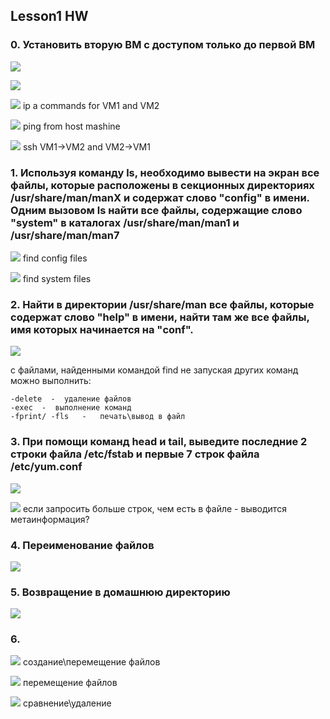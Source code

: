 ## Lesson1 HW

### 0. Установить вторую ВМ с доступом только до первой ВМ

![](./0_vm1_settings.png)

![](./0_vm2_settings.png)
    
![](./0_ip_a_vm1_vm2.png)
ip a commands for VM1 and VM2


![](./0_ping_from_host.png)
 ping from host mashine

![](./0_ssh1.png)
ssh VM1->VM2 and VM2->VM1


### 1. Используя команду ls, необходимо вывести на экран все файлы, которые расположены в секционных директориях /usr/share/man/manX и содержат слово "config" в имени. Одним вызовом ls найти все файлы, содержащие слово "system" в каталогах /usr/share/man/man1 и /usr/share/man/man7

![](./1_config.png)
find config files

![](./1_system.png)
find system files


### 2. Найти в директории /usr/share/man все файлы, которые содержат слово "help" в имени, найти там же все файлы, имя которых начинается на "conf".

![](./2_find.png)

с файлами, найденными командой find не запуская других команд можно выполнить: 

    -delete  -  удаление файлов 
    -exec  -  выполнение команд
    -fprint/ -fls   -   печать\вывод в файл

### 3. При помощи команд head и tail, выведите последние 2 строки файла /etc/fstab и первые 7 строк файла /etc/yum.conf

![](./3_head_tail.png)

![](./3_head_tail_morethenline.png)
если запросить больше строк, чем есть в файле - выводится метаинформация?

### 4. Переименование файлов

![](./4_renaming.png)

### 5. Возвращение в домашнюю директорию

![](./5_gohome.png)

### 6. 

![](./6_creating.png)
создание\перемещение файлов

![](./6_datafiles.png)
перемещение файлов

![](./6_rm_new_files.png)
сравнение\удаление
